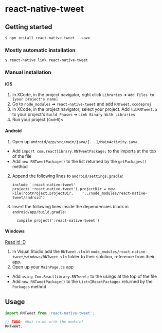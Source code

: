 
# react-native-tweet

## Getting started

`$ npm install react-native-tweet --save`

### Mostly automatic installation

`$ react-native link react-native-tweet`

### Manual installation


#### iOS

1. In XCode, in the project navigator, right click `Libraries` ➜ `Add Files to [your project's name]`
2. Go to `node_modules` ➜ `react-native-tweet` and add `RNTweet.xcodeproj`
3. In XCode, in the project navigator, select your project. Add `libRNTweet.a` to your project's `Build Phases` ➜ `Link Binary With Libraries`
4. Run your project (`Cmd+R`)<

#### Android

1. Open up `android/app/src/main/java/[...]/MainActivity.java`
  - Add `import com.reactlibrary.RNTweetPackage;` to the imports at the top of the file
  - Add `new RNTweetPackage()` to the list returned by the `getPackages()` method
2. Append the following lines to `android/settings.gradle`:
  	```
  	include ':react-native-tweet'
  	project(':react-native-tweet').projectDir = new File(rootProject.projectDir, 	'../node_modules/react-native-tweet/android')
  	```
3. Insert the following lines inside the dependencies block in `android/app/build.gradle`:
  	```
      compile project(':react-native-tweet')
  	```

#### Windows
[Read it! :D](https://github.com/ReactWindows/react-native)

1. In Visual Studio add the `RNTweet.sln` in `node_modules/react-native-tweet/windows/RNTweet.sln` folder to their solution, reference from their app.
2. Open up your `MainPage.cs` app
  - Add `using Com.Reactlibrary.RNTweet;` to the usings at the top of the file
  - Add `new RNTweetPackage()` to the `List<IReactPackage>` returned by the `Packages` method


## Usage
```javascript
import RNTweet from 'react-native-tweet';

// TODO: What to do with the module?
RNTweet;
```
  